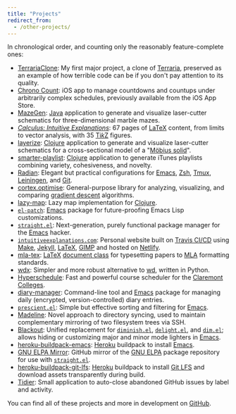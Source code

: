 ```yaml
---
title: "Projects"
redirect_from:
  - /other-projects/
---
```


In chronological order, and counting only the reasonably
feature-complete ones:

* [TerrariaClone]\: My first major project, a clone of [Terraria],
  preserved as an example of how terrible code can be if you don't pay
  attention to its quality.
* [Chrono Count]\: iOS app to manage countdowns and countups under
  arbitrarily complex schedules, previously available from the iOS App
  Store.
* [MazeGen]\: [Java] application to generate and visualize
  laser-cutter schematics for three-dimensional marble mazes.
* [*Calculus: Intuitive Explanations*][cie]: 67 pages of [LaTeX]
  content, from limits to vector analysis, with 35 [Ti*k*Z][tikz]
  figures.
* [layerize]\: [Clojure] application to generate and visualize
  laser-cutter schematics for a cross-sectional model of a "[Möbius
  solid][layerize-inspiration]".
* [smarter-playlist]\: [Clojure] application to generate iTunes
  playlists combining variety, cohesiveness, and novelty.
* [Radian]\: Elegant but practical configurations for [Emacs], [Zsh],
  [Tmux], [Leiningen], and [Git].
* [cortex.optimise]\: General-purpose library for analyzing,
  visualizing, and comparing [gradient descent] algorithms.
* [lazy-map]\: Lazy map implementation for [Clojure].
* [`el-patch`][el-patch]: [Emacs] package for future-proofing Emacs
  Lisp customizations.
* [`straight.el`][straight.el]: Next-generation, purely functional
  package manager for the [Emacs] hacker.
* [`intuitiveexplanations.com`][ie]: Personal website built on [Travis
  CI/CD][travis] using [Make], [Jekyll], [LaTeX], [GIMP] and hosted on
  [Netlify].
* [mla-tex]\: [LaTeX][latex] [document class] for typesetting papers
  to [MLA] formatting standards.
* [wdx]\: Simpler and more robust alternative to [wd], written in
  Python.
* [Hyperschedule]\: Fast and powerful course scheduler for the
  [Claremont Colleges].
* [diary-manager]\: Command-line tool and [Emacs] package for managing
  daily (encrypted, version-controlled) diary entries.
* [`prescient.el`][prescient.el]: Simple but effective sorting and
  filtering for [Emacs].
* [Madeline]\: Novel approach to directory syncing, used to maintain
  complementary mirroring of two filesystem trees via SSH.
* [Blackout]\: Unified replacement for [`diminish.el`][diminish.el],
  [`delight.el`][delight.el], and [`dim.el`][dim.el]; allows hiding or
  customizing major and minor mode lighters in [Emacs].
* [heroku-buildpack-emacs]\: [Heroku] buildpack to install [Emacs].
* [GNU ELPA Mirror][gnu-elpa-mirror]: GitHub mirror of the [GNU
  ELPA][gnu-elpa] package repository for use with
  [`straight.el`][straight.el].
* [heroku-buildpack-git-lfs]\: [Heroku] buildpack to install [Git LFS]
  and download assets transparently during build.
* [Tidier]\: Small application to auto-close abandoned GitHub issues
  by label and activity.

You can find all of these projects and more in development on
[GitHub].

[blackout]: https://github.com/raxod502/blackout
[chrono count]: https://github.com/raxod502/chrono-count
[cie]: https://www.intuitiveexplanations.com/math/calculus-intuitive-explanations/
[claremont colleges]: http://www.claremont.edu/
[clojure]: https://clojure.org/
[cortex.optimise]: https://github.com/raxod502/cortex/tree/master/examples/optimise
[delight.el]: https://elpa.gnu.org/packages/delight.html
[diary-manager]: https://github.com/raxod502/diary-manager
[dim.el]: https://github.com/alezost/dim.el
[diminish.el]: https://github.com/myrjola/diminish.el
[document class]: https://en.wikibooks.org/wiki/LaTeX/Document_Structure#Document_classes
[el-patch]: https://github.com/raxod502/el-patch
[emacs]: https://www.gnu.org/software/emacs/
[gimp]: https://www.gimp.org/
[git]: https://git-scm.com/
[git lfs]: https://git-lfs.github.com/
[github]: https://github.com/raxod502
[gnu-elpa]: https://elpa.gnu.org/
[gnu-elpa-mirror]: https://github.com/raxod502/gnu-elpa-mirror
[gradient descent]: https://en.wikipedia.org/wiki/Gradient_descent
[heroku]: https://www.heroku.com/
[heroku-buildpack-emacs]: https://github.com/raxod502/heroku-buildpack-emacs
[heroku-buildpack-git-lfs]: https://github.com/raxod502/heroku-buildpack-git-lfs
[hyperschedule]: https://github.com/MuddCreates/hyperschedule
[ie]: https://github.com/raxod502/intuitive-explanations
[java]: https://www.java.com/
[jekyll]: https://jekyllrb.com/
[latex]: https://www.latex-project.org/
[layerize]: https://github.com/raxod502/layerize
[layerize-inspiration]: https://github.com/raxod502/layerize/blob/f9d598b5d15c47045729505cc1b7a3d3e077bb11/Inspiration.pdf
[lazy-map]: https://github.com/raxod502/lazy-map
[leiningen]: https://leiningen.org/
[madeline]: https://github.com/raxod502/madeline
[make]: https://www.gnu.org/software/make/
[mazegen]: https://github.com/raxod502/MazeGen
[mla]: https://owl.english.purdue.edu/owl/resource/747/24/
[mla-tex]: https://github.com/raxod502/mla-tex
[netlify]: https://www.netlify.com/
[prescient.el]: https://github.com/raxod502/prescient.el
[radian]: https://github.com/raxod502/radian
[smarter-playlist]: https://github.com/raxod502/smarter-playlist
[straight.el]: https://github.com/raxod502/straight.el
[terrariaclone]: https://github.com/raxod502/TerrariaClone
[terraria]: https://terraria.org/
[tidier]: https://github.com/raxod502/tidier
[tikz]: https://en.wikipedia.org/wiki/PGF/TikZ
[tmux]: https://tmux.github.io/
[travis]: https://travis-ci.org/
[wd]: https://github.com/mfaerevaag/wd
[wdx]: https://github.com/raxod502/wdx
[zsh]: http://www.zsh.org/
